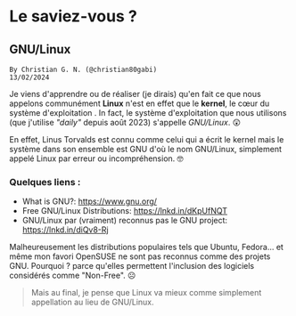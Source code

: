 # Le saviez-vous ?

## GNU/Linux

    By Christian G. N. (@christian80gabi)
    13/02/2024


Je viens d'apprendre ou de réaliser (je dirais) qu'en fait ce que nous appelons communément **Linux** n'est en effet que le **kernel**, le cœur du système d'exploitation . In fact, le système d'exploitation que nous utilisons (que j'utilise _"daily"_ depuis août 2023) s'appelle *GNU/Linux*. 😲

En effet, Linus Torvalds est connu comme celui qui a écrit le kernel mais le système dans son ensemble est GNU d'où le nom GNU/Linux, simplement appelé Linux par erreur ou incompréhension. 🤓

### Quelques liens :

- What is GNU?: https://www.gnu.org/
- Free GNU/Linux Distributions: https://lnkd.in/dKpUfNQT
- GNU/Linux par (vraiment) reconnus pas le GNU project: https://lnkd.in/diQv8-Rj

Malheureusement les distributions populaires tels que Ubuntu, Fedora... et même mon favori OpenSUSE ne sont pas reconnus comme des projets GNU. Pourquoi ? parce qu'elles permettent l'inclusion des logiciels considérés comme "Non-Free". ☹️

> Mais au final, je pense que Linux va mieux comme simplement appellation au lieu de GNU/Linux.
